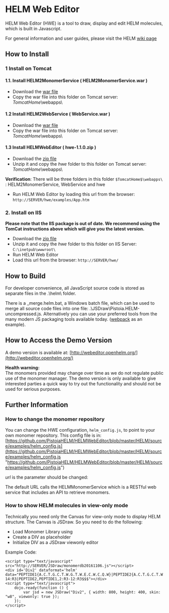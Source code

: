 # HELM Web Editor #
HELM Web Editor (HWE) is a tool to draw, display and edit HELM molecules, which is built in Javascript.

For general information and user guides, please visit the HELM [wiki page](https://pistoiaalliance.atlassian.net/wiki/spaces/PUB/pages/35028994/HELM+Web-editor)

## How to Install ##

### 1 Install on Tomcat ###
#### 1.1. Install HELM2MonomerService ( HELM2MonomerService.war ) ####

- Download the [war file](https://oss.sonatype.org/#nexus-search;quick~helm2-monomerservice) 
- Copy the war file into this folder on Tomcat server: $TomcatHome$\webapps\

#### 1.2 Install HELM2WebService ( WebService.war ) ####
- Download the [war file](https://oss.sonatype.org/#nexus-search;quick~helm2-webservice) 
- Copy the war file into this folder on Tomcat server: $TomcatHome$\webapps\

#### 1.3 Install HELMWebEditor ( hwe-1.1.0.zip ) ####
- Download the [zip file](https://github.com/PistoiaHELM/HELMWebEditor/releases/)
- Unzip it and copy the *hwe* folder to this folder on Tomcat server: $TomcatHome$\webapps\

**Verification**:
There will be three folders in this folder `$TomcatHome$\webapps\` : HELM2MonomerService, WebService and hwe

- Run HELM Web Editor by loading this url from the browser: `http://SERVER/hwe/examples/App.htm` 

### 2. Install on IIS ###
**Please note that the IIS package is out of date. We recommend using the TomCat instructions above which will give you the latest version.** 

- Download the [zip file](https://github.com/PistoiaHELM/HELMWebEditor/releases)
- Unzip it and copy the *hwe* folder to this folder on IIS Server: `C:\inetpub\wwwroot\`
- Run HELM Web Editor
- Load this url from the browser: `http://SERVER/hwe/`


## How to Build ##

For developer convenience, all JavaScript source code is stored as separate files in the .\helm\ folder. 

There is a _merge.helm.bat, a Windows batch file, which can be used to merge all source code files into one file: .\JSDraw\Pistoia.HELM-uncompressed.js. Alternatively you can use your preferred tools from the many modern JS packaging tools available today. ([webpack](https://webpack.js.org/) as an example).



## How to Access the Demo Version ##

A demo version is available at: 
[http://webeditor.openhelm.org/](http://webeditor.openhelm.org/)
  
**Health warning:**  
The monomers provided may change over time as we do not regulate public use of the monomer manager. The demo version is only available to give interested parties a quick way to try out the functionality and should not be used for serious purposes. 

## Further Information ##


### How to change the monomer repository ###
You can change the HWE configuration, `helm_config.js`, to point to your own monomer repository. 
This config file is in: [https://github.com/PistoiaHELM/HELMWebEditor/blob/master/HELM/source/examples/helm_config.js](https://github.com/PistoiaHELM/HELMWebEditor/blob/master/HELM/source/examples/helm_config.js "https://github.com/PistoiaHELM/HELMWebEditor/blob/master/HELM/source/examples/helm_config.js")


*url* is the parameter should be changed:

The default URL calls the HELMMonomerService which is a RESTful web service that includes an API to retrieve monomers. 


### How to show HELM molecules in view-only mode ###

Technically you need only the Canvas for view-only mode to display HELM structure. The Canvas is JSDraw. So you need to do the following:

- Load Monomer Library using <script type=’text/javascipt’ src=’….’></script>
- Create a DIV as placeholder
- Initialize DIV as a JSDraw viewonly editor


Example Code:


```
<script type="text/javascript" src="http://SERVER/JSDraw/monomerdb20161106.js"></script>
<div id='Div2' dataformat='helm' data="PEPTIDE1{A.C.T.G.C.T.W.G.T.W.E.C.W.C.Q.W}|PEPTIDE2{A.C.T.G.C.T.W.G.T.W.E.Q}$PEPTIDE1,PEPTIDE1,5:R3-14:R3|PEPTIDE2,PEPTIDE1,2:R3-12:R3$$$"></div>
<script type="text/javascript">
    dojo.ready(function () {
        var jsd = new JSDraw("Div2", { width: 800, height: 400, skin: "w8", viewonly: true });
    });
</script>
```

